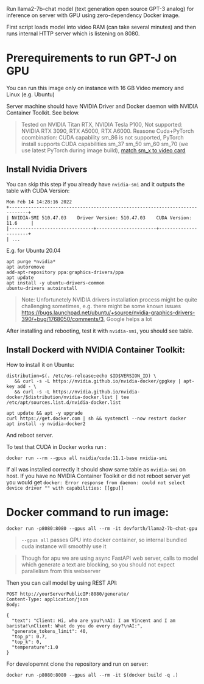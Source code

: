 Run llama2-7b-chat model (text generation open source GPT-3 analog) for inference on server with GPU using zero-dependency Docker image. 

First script loads model into video RAM (can take several minutes) and then runs internal HTTP server which is listening on 8080.

# Prerequirements to run GPT-J on GPU

You can run this image only on instance with 16 GB Video memory and Linux (e.g. Ubuntu)

Server machine should have NVIDIA Driver and Docker daemon with NVIDIA Container Toolkit. See below.

> Tested on NVIDIA Titan RTX, NVIDIA Tesla P100, 
> Not supported: NVIDIA RTX 3090, RTX A5000, RTX A6000. Reasone Cuda+PyTorch coombination:
> CUDA capability sm_86 is not supported, PyTorch install supports CUDA capabilities sm_37 sm_50 sm_60 sm_70 (we use latest PyTorch during image build), [match sm_x to video card](https://arnon.dk/matching-sm-architectures-arch-and-gencode-for-various-nvidia-cards/)

## Install Nvidia Drivers

You can skip this step if you already have `nvidia-smi` and it outputs the table with CUDA Version:

``` 
Mon Feb 14 14:28:16 2022       
+-----------------------------------------------------------------------------+
| NVIDIA-SMI 510.47.03    Driver Version: 510.47.03    CUDA Version: 11.6     |
|-------------------------------+----------------------+----------------------+
| ...

```

E.g. for Ubuntu 20.04
```
apt purge *nvidia*
apt autoremove
add-apt-repository ppa:graphics-drivers/ppa
apt update
apt install -y ubuntu-drivers-common
ubuntu-drivers autoinstall
```

> Note: Unfortunetely NVIDIA drivers installation process might be quite challenging sometimes, e.g. there might be some known issues https://bugs.launchpad.net/ubuntu/+source/nvidia-graphics-drivers-390/+bug/1768050/comments/3, Google helps a lot

After installing and rebooting, test it with `nvidia-smi`, you should see table.

## Install Dockerd with NVIDIA Container Toolkit:

How to install it on Ubuntu:

```
distribution=$(. /etc/os-release;echo $ID$VERSION_ID) \
   && curl -s -L https://nvidia.github.io/nvidia-docker/gpgkey | apt-key add - \
   && curl -s -L https://nvidia.github.io/nvidia-docker/$distribution/nvidia-docker.list | tee /etc/apt/sources.list.d/nvidia-docker.list

apt update && apt -y upgrade
curl https://get.docker.com | sh && systemctl --now restart docker 
apt install -y nvidia-docker2
```
And reboot server.

To test that CUDA in Docker works run :

```
docker run --rm --gpus all nvidia/cuda:11.1-base nvidia-smi
```

If all was installed correctly it should show same table as `nvidia-smi` on host.
If you have no NVIDIA Container Toolkit or did not reboot server yet you would get `docker: Error response from daemon: could not select device driver "" with capabilities: [[gpu]]` 


# Docker command to run image:

```
docker run -p8080:8080 --gpus all --rm -it devforth/llama2-7b-chat-gpu
```

> `--gpus all` passes GPU into docker container, so internal bundled cuda instance will smoothly use it 

> Though for apu we are using async FastAPI web server, calls to model which generate a text are blocking, so you should not expect parallelism from this webserver

Then you can call model by using REST API:

```
POST http://yourServerPublicIP:8080/generate/
Content-Type: application/json
Body: 

{
  "text": "Client: Hi, who are you?\nAI: I am Vincent and I am barista!\nClient: What do you do every day?\nAI:",
  "generate_tokens_limit": 40,
  "top_p": 0.7,
  "top_k": 0,
  "temperature":1.0
}
```


For developemnt clone the repository and run on server:

```
docker run -p8080:8080 --gpus all --rm -it $(docker build -q .)
```

